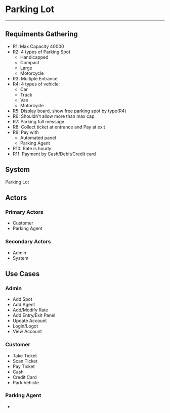 # Parking Lot
- --

## Requiments Gathering
- R1: Max Capacity 40000
- R2: 4 types of Parking Spot
  - Handicapped
  - Compact
  - Large
  - Motorcycle
- R3: Multiple Entrance
- R4: 4 types of vehicle:
  - Car
  - Truck
  - Van
  - Motorcycle
- R5: Display board, show free parking spot by type(R4)
- R6: Shouldn't allow more than max cap
- R7: Parking full message
- R8: Collect ticket at entrance and Pay at exit
- R9: Pay with 
  - Automated panel
  - Parking Agent
- R10: Rate is hourly
- R11: Payment by Cash/Debit/Credit card

## System
Parking Lot

## Actors
### Primary Actors
- Customer
- Parking Agent

### Secondary Actors
 - Admin
 - System

## Use Cases
### Admin
- Add Spot
- Add Agent
- Add/Modify Rate
- Add Entry/Exit Panel
- Update Account
- Login/Logot
- View Account

### Customer
- Take Ticket
- Scan Ticket
- Pay Ticket
- Cash
- Credit Card
- Park Vehicle

### Parking Agent
- 

























